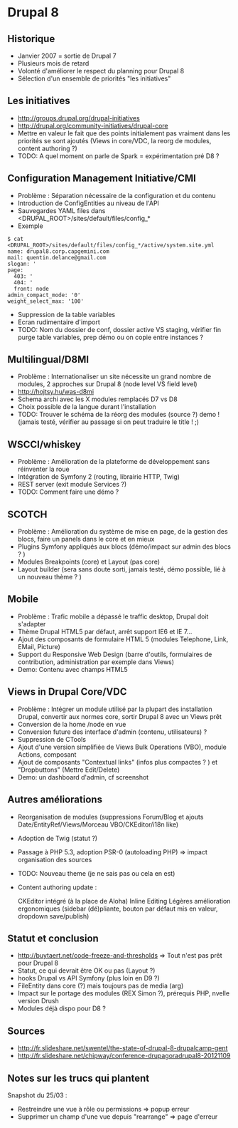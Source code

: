 
Drupal 8
========


Historique
----------

* Janvier 2007 = sortie de Drupal 7
* Plusieurs mois de retard
* Volonté d'améliorer le respect du planning pour Drupal 8
* Sélection d'un ensemble de priorités "les initiatives"


Les initiatives
---------------

* http://groups.drupal.org/drupal-initiatives
* http://drupal.org/community-initiatives/drupal-core
* Mettre en valeur le fait que des points initialement pas vraiment dans les priorités se sont ajoutés (Views in core/VDC, la reorg de modules, content authoring ?)
* TODO: A quel moment on parle de Spark = expérimentation pré D8 ?

Configuration Management Initiative/CMI
---------------------------------------

* Problème : Séparation nécessaire de la configuration et du contenu
* Introduction de ConfigEntities au niveau de l'API
* Sauvegardes YAML files dans <DRUPAL_ROOT>/sites/default/files/config_*
* Exemple
```
$ cat <DRUPAL_ROOT>/sites/default/files/config_*/active/system.site.yml
name: drupal8.corp.capgemini.com
mail: quentin.delance@gmail.com
slogan: '
page:
  403: '
  404: '
  front: node
admin_compact_mode: '0'
weight_select_max: '100'
```
* Suppression de la table variables
* Ecran rudimentaire d'import
* TODO: Nom du dossier de conf, dossier active VS staging, vérifier fin purge table variables, prep démo ou on copie entre instances ?

Multilingual/D8MI
-----------------

* Problème : Internationaliser un site nécessite un grand nombre de modules, 2 approches sur Drupal 8 (node level VS field level)
* http://hojtsy.hu/was-d8mi 
* Schema archi avec les X modules remplacés D7 vs D8
* Choix possible de la langue durant l'installation
* TODO: Trouver le schéma de la réorg des modules (source ?) demo ! (jamais testé, vérifier au passage si on peut traduire le title ! ;)

WSCCI/whiskey
-------------

* Problème : Amélioration de la plateforme de développement sans réinventer la roue
* Intégration de Symfony 2 (routing, librairie HTTP, Twig)
* REST server (exit module Services ?)
* TODO: Comment faire une démo ?

SCOTCH
------

* Problème : Amélioration du système de mise en page, de la gestion des blocs, faire un panels dans le core et en mieux
* Plugins Symfony appliqués aux blocs (démo/impact sur admin des blocs ? )
* Modules Breakpoints (core) et Layout (pas core)
* Layout builder (sera sans doute sorti, jamais testé, démo possible, lié à un nouveau thème ? )

Mobile
------

* Problème : Trafic mobile a dépassé le traffic desktop, Drupal doit s'adapter
* Thème Drupal HTML5 par défaut, arrêt support IE6 et IE 7...
* Ajout des composants de formulaire HTML 5 (modules Telephone, Link, EMail, Picture)
* Support du Responsive Web Design (barre d'outils, formulaires de contribution, administration par exemple dans Views)
* Demo: Contenu avec champs HTML5

Views in Drupal Core/VDC
------------------------

* Problème : Intégrer un module utilisé par la plupart des installation Drupal, convertir aux normes core, sortir Drupal 8 avec un Views prêt
* Conversion de la home /node en vue
* Conversion future des interface d'admin (contenu, utilisateurs) ?
* Suppression de CTools
* Ajout d'une version simplifiée de Views Bulk Operations (VBO), module Actions, composant 
* Ajout de composants "Contextual links" (infos plus compactes ? ) et "Dropbuttons" (Mettre Edit/Delete)
* Demo: un dashboard d'admin, cf screenshot

Autres améliorations
--------------------

* Reorganisation de modules (suppressions Forum/Blog et ajouts Date/EntityRef/Views/Morceau VBO/CKEditor/i18n like)
* Adoption de Twig (statut ?)
* Passage à PHP 5.3, adoption PSR-0 (autoloading PHP) => impact organisation des sources
* TODO: Nouveau theme (je ne sais pas ou cela en est)
* Content authoring update :

    CKEditor intégré (à la place de Aloha)
    Inline Editing
    Légères amélioration ergonomiques (sidebar (dé)pliante, bouton par défaut mis en valeur, dropdown save/publish)

Statut et conclusion
----------

* http://buytaert.net/code-freeze-and-thresholds => Tout n'est pas prêt pour Drupal 8
* Statut, ce qui devrait être OK ou pas (Layout ?)
* hooks Drupal vs API Symfony (plus loin en D9 ?)
* FileEntity dans core (?) mais toujours pas de media (arg)
* Impact sur le portage des modules (REX Simon ?), prérequis PHP, nvelle version Drush
* Modules déjà dispo pour D8 ?

Sources
-------

* http://fr.slideshare.net/swentel/the-state-of-drupal-8-drupalcamp-gent
* http://fr.slideshare.net/chipway/conference-drupagoradrupal8-20121109

Notes sur les trucs qui plantent
--------------------------------

Snapshot du 25/03 : 
* Restreindre une vue à rôle ou permissions => popup erreur
* Supprimer un champ d'une vue depuis "rearrange" => page d'erreur
